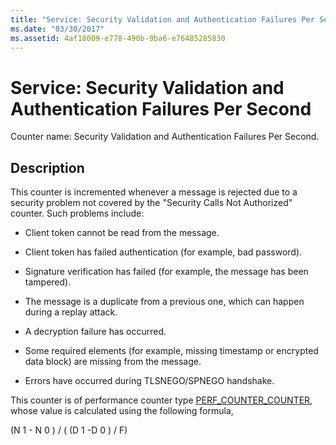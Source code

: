 ```yaml
---
title: "Service: Security Validation and Authentication Failures Per Second"
ms.date: "03/30/2017"
ms.assetid: 4af18009-e778-490b-9ba6-e76485285830
---
```

# Service: Security Validation and Authentication Failures Per Second
Counter name: Security Validation and Authentication Failures Per Second.  
  
## Description  
 This counter is incremented whenever a message is rejected due to a security problem not covered by the "Security Calls Not Authorized" counter. Such problems include:  
  
-   Client token cannot be read from the message.  
  
-   Client token has failed authentication (for example, bad password).  
  
-   Signature verification has failed (for example, the message has been tampered).  
  
-   The message is a duplicate from a previous one, which can happen during a replay attack.  
  
-   A decryption failure has occurred.  
  
-   Some required elements (for example, missing timestamp or encrypted data block) are missing from the message.  
  
-   Errors have occurred during TLSNEGO/SPNEGO handshake.  
  
 This counter is of performance counter type [PERF_COUNTER_COUNTER](https://go.microsoft.com/fwlink/?LinkID=94649), whose value is calculated using the following formula,  
  
 (N 1 - N 0 ) / ( (D 1 -D 0 ) / F)
